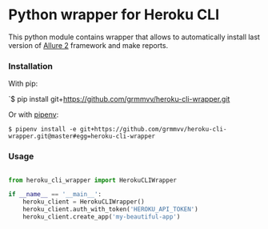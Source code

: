 # Python wrapper for Heroku CLI

This python module contains wrapper that allows to automatically install last version of [Allure 2](https://github.com/allure-framework/allure2) framework and make reports.

### Installation
With pip:

`$ pip install git+https://github.com/grmmvv/heroku-cli-wrapper.git

Or with [pipenv](https://pipenv.kennethreitz.org/en/latest/):

`$ pipenv install -e git+https://github.com/grmmvv/heroku-cli-wrapper.git@master#egg=heroku-cli-wrapper`

### Usage

```python

from heroku_cli_wrapper import HerokuCLIWrapper

if __name__ == '__main__':
    heroku_client = HerokuCLIWrapper()
    heroku_client.auth_with_token('HEROKU_API_TOKEN')
    heroku_client.create_app('my-beautiful-app')

```
